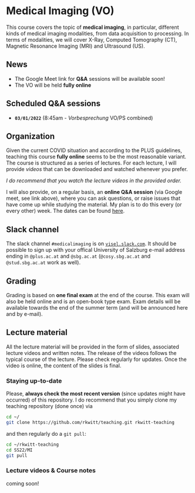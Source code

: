 # Medical Imaging (VO)

This course covers the topic of **medical imaging**, in particular, different kinds of medical imaging modalities, from data acquisition to processing. In terms of modalities, we will cover X-Ray, Computed Tomography (CT), Magnetic Resonance Imaging (MRI) and Ultrasound (US).

## News

- The Google Meet link for **Q&A** sessions will be available soon!
- The VO will be held **fully online**

## Scheduled Q&A sessions

- **`03/01/2022`** (8:45am - *Vorbesprechung* VO/PS combined)

## Organization

Given the current COVID situation and according to the PLUS guidelines, teaching this course **fully online** seems to be the most reasonable variant.
The course is structured as a series of lectures. For each lecture, I will provide *videos* that can be downloaded and watched whenever you prefer. 

*I do recommend that you watch the lecture videos in the provided order.*

I will also provide, on a regular basis, an **online Q&A session** (via Google meet, see link above), where you can ask questions, or raise issues that have come up while studying the material. My plan is to do this every (or every other) week. The dates can be found [here](#scheduled-qa-sessions).

## Slack channel

The slack channel `#medicalimaging` is on [`visel.slack.com`](https://visel.slack.com). It should be possible to sign up with your offical University of Salzburg e-mail address ending in `@plus.ac.at` and `@sbg.ac.at` (`@cosy.sbg.ac.at` and `@stud.sbg.ac.at` work as well).

## Grading

Grading is based on **one final exam** at the end of the course. This exam will also be held online and is an open-book type exam. Exam details will be available towards the end of the summer term (and will be announced here and by e-mail).

## Lecture material

All the lecture material will be provided in the form of slides, associated lecture videos and written notes. The release of the videos follows the typical course of the lecture. Please check regularly for updates. Once the video is online, the content of the slides is final.

### Staying up-to-date

Please, **always check the most recent version** (since updates might have occurred) of this repository.
I do recommend that you simply clone my teaching repository (done once) via

```bash
cd ~/
git clone https://github.com/rkwitt/teaching.git rkwitt-teaching
```

and then regularly do a `git pull`:

```bash
cd ~/rkwitt-teaching
cd SS22/MI
git pull
```

### Lecture videos & Course notes

coming soon!